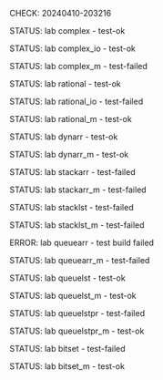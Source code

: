 CHECK: 20240410-203216
STATUS: lab complex - test-ok
STATUS: lab complex_io - test-ok
STATUS: lab complex_m - test-failed
STATUS: lab rational - test-ok
STATUS: lab rational_io - test-failed
STATUS: lab rational_m - test-ok
STATUS: lab dynarr - test-ok
STATUS: lab dynarr_m - test-ok
STATUS: lab stackarr - test-failed
STATUS: lab stackarr_m - test-failed
STATUS: lab stacklst - test-failed
STATUS: lab stacklst_m - test-failed
ERROR: lab queuearr - test build failed
STATUS: lab queuearr_m - test-failed
STATUS: lab queuelst - test-ok
STATUS: lab queuelst_m - test-ok
STATUS: lab queuelstpr - test-failed
STATUS: lab queuelstpr_m - test-ok
STATUS: lab bitset - test-failed
STATUS: lab bitset_m - test-ok
